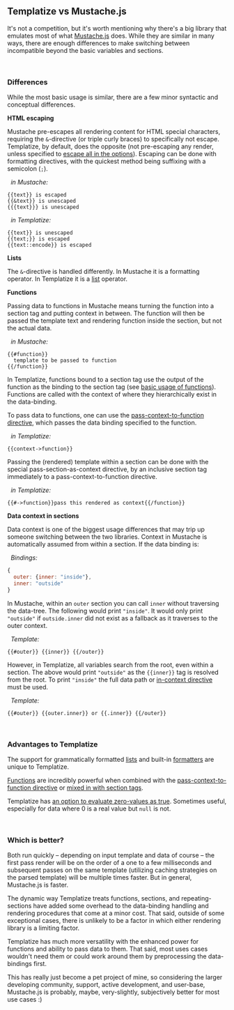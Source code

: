 ## Templatize vs Mustache.js

It's not a competition, but it's worth mentioning why there's a big library that emulates most of what [Mustache.js](https://github.com/janl/mustache.js/) does. While they are similar in many ways, there are enough differences to make switching between incompatible beyond the basic variables and sections.

&nbsp;

### Differences

While the most basic usage is similar, there are a few minor syntactic and conceptual differences.

**HTML escaping**

Mustache pre-escapes all rendering content for HTML special characters, requiring the `&`-directive (or triple curly braces) to specifically not escape. Templatize, by default, does the opposite (not pre-escaping any render, unless specified to [escape all in the options](../../#options)). Escaping can be done with formatting directives, with the quickest method being suffixing with a semicolon (`;`).

&nbsp; *in Mustache:*

```
{{text}} is escaped
{{&text}} is unescaped
{{{text}}} is unescaped
```

&nbsp; *in Templatize:*

```
{{text}} is unescaped
{{text;}} is escaped
{{text::encode}} is escaped
```

**Lists**

The `&`-directive is handled differently. In Mustache it is a formatting operator. In Templatize it is a [list](../../#lists) operator.

**Functions**

Passing data to functions in Mustache means turning the function into a section tag and putting context in between. The function will then be passed the template text and rendering function inside the section, but not the actual data. 

&nbsp; *in Mustache:*

```
{{#function}}
  template to be passed to function
{{/function}}
```

In Templatize, functions bound to a section tag use the output of the function as the binding to the section tag (see [basic usage of functions](../../#functions)). Functions are called with the context of where they hierarchically exist in the data-binding. 

To pass data to functions, one can use the [pass-context-to-function directive](../functions/README.md#passing-context-to-functions), which passes the data binding specified to the function. 

&nbsp; *in Templatize:*

```
{{context->function}}
```

Passing the (rendered) template within a section can be done with the special pass-section-as-context directive, by an inclusive section tag immediately to a pass-context-to-function directive.

&nbsp; *in Templatize:*

```
{{#->function}}pass this rendered as context{{/function}}
```

**Data context in sections**

Data context is one of the biggest usage differences that may trip up someone switching between the two libraries. Context in Mustache is automatically assumed from within a section. If the data binding is:

&nbsp; *Bindings:*

```javascript
{
  outer: {inner: "inside"}, 
  inner: "outside"
}
```

In Mustache, within an `outer` section you can call `inner` without traversing the data-tree. The following would print `"inside"`. It would only print `"outside"` if `outside.inner` did not exist as a fallback as it traverses to the outer context.

&nbsp; *Template:*

```
{{#outer}} {{inner}} {{/outer}}
```

However, in Templatize, all variables search from the root, even within a section. The above would print `"outside"` as the `{{inner}}` tag is resolved from the root. To print `"inside"` the full data path or [in-context directive](../../README.md#scoping-and-the-context-directive) must be used.

&nbsp; *Template:*

```
{{#outer}} {{outer.inner}} or {{.inner}} {{/outer}}
```

&nbsp;

### Advantages to Templatize

The support for grammatically formatted [lists](../../#lists) and built-in [formatters](../../#formatting) are unique to Templatize.

[Functions](../functions/) are incredibly powerful when combined with the [pass-context-to-function directive](../functions/#passing-context-to-functions) or [mixed in with section tags](../advanced/#mixing-directives-in-a-section-tag).

Templatize has [an option to evaluate zero-values as true](../../#options). Sometimes useful, especially for data where 0 is a real value but `null` is not.

&nbsp;

### Which is better?

Both run quickly – depending on input template and data of course – the first pass render will be on the order of a one to a few milliseconds and subsequent passes on the same template (utilizing caching strategies on the parsed template) will be multiple times faster. But in general, Mustache.js is faster.

The dynamic way Templatize treats functions, sections, and repeating-sections have added some overhead to the data-binding handling and rendering procedures that come at a minor cost. That said, outside of some exceptional cases, there is unlikely to be a factor in which either rendering library is a limiting factor.

Templatize has much more versatility with the enhanced power for functions and ability to pass data to them. That said, most uses cases wouldn't need them or could work around them by preprocessing the data-bindings first.

This has really just become a pet project of mine, so considering the larger developing community, support, active development, and user-base, Mustache.js is probably, maybe, very-slightly, subjectively better for most use cases :)

&nbsp;
